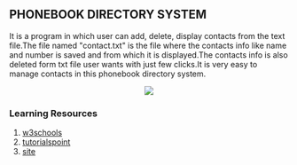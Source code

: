 ## PHONEBOOK DIRECTORY SYSTEM

It is a program in which user can add, delete, display contacts from the text file.The file named "contact.txt" is the file where the contacts info like name and number is saved and from which it is displayed.The contacts info is also deleted form txt file user wants with just few clicks.It is very easy to manage contacts in this phonebook directory system.

<p align="center">
    <img src="https://github.com/Aranshu/Python-Phonebook-Directory-System/blob/master/Image/Banners.png?raw=true" />
</p>

### Learning Resources
1. [w3schools](https://www.w3schools.com/python/)
2. [tutorialspoint](https://www.tutorialspoint.com/python/index.htm)
3. [site](https://aranshu.github.io/Python-Phonebook-Directory-System/)
